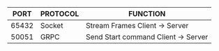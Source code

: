 
PORT | PROTOCOL | FUNCTION
------------|------------|------------
65432 | Socket | Stream Frames Client -> Server
50051 | GRPC | Send Start command Client -> Server
